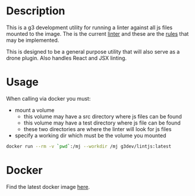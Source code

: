 # Description

This is a g3 development utility for running a linter against all js files mounted to the image. The is the
current [linter][eslint] and these are the [rules][airbnbrules] that may be implemented.

This is designed to be a general purpose utility that will also serve as a drone plugin.  Also handles React and JSX linting.

# Usage

When calling via docker you must:
- mount a volume
  - this volume may have a src directory where js files can be found
  - this volume may have a test directory where js file can be found
  - these two directories are where the linter will look for js files
- specify a working dir which must be the volume you mounted

```bash
docker run --rm -v `pwd`:/mj --workdir /mj g3dev/lintjs:latest
```

# Docker

Find the latest docker image [here][docker].

[eslint]:https://eslint.org/
[airbnbrules]:https://github.com/airbnb/javascript
[node]:https://hub.docker.com/_/node/
[docker]:https://hub.docker.com/r/g3dev/lintjs/
